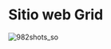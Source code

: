 # Sitio web Grid

![982shots_so](https://github.com/MateoMartindev/Sitio-Web-Grid/assets/128941965/9fc447b2-a7c9-4b96-abf2-0d3530e4b2d5)
